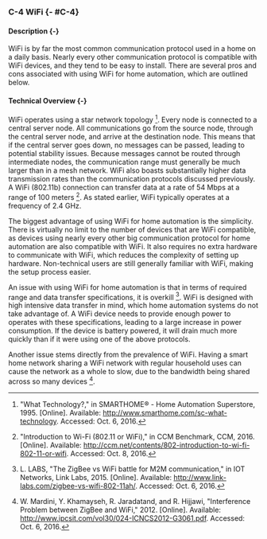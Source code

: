 ### C-4 WiFi {- #C-4}

#### Description {-}

WiFi is by far the most common communication protocol used in a home on a daily basis. Nearly every
other communication protocol is compatible with WiFi devices, and they tend to be easy to install.
There are several pros and cons associated with using WiFi for home automation, which are outlined
below.

#### Technical Overview {-}

WiFi operates using a star network topology [^C-4-3]. Every node is connected to a central server node. All
communications go from the source node, through the central server node, and arrive at the
destination node. This means that if the central server goes down, no messages can be passed,
leading to potential stability issues. Because messages cannot be routed through intermediate nodes,
the communication range must generally be much larger than in a mesh network.  WiFi also boasts
substantially higher data transmission rates than the communication protocols discussed previously.
A WiFi (802.11b) connection can transfer data at a rate of 54 Mbps at a range of 100 meters [^C-4-1]. As
stated earlier, WiFi typically operates at a frequency of 2.4 GHz.

The biggest advantage of using WiFi for home automation is the simplicity. There is virtually no
limit to the number of devices that are WiFi compatible, as devices using nearly every other big
communication protocol for home automation are also compatible with WiFi. It also requires no extra
hardware to communicate with WiFi, which reduces the complexity of setting up hardware.
Non-technical users are still generally familiar with WiFi, making the setup process easier.

An issue with using WiFi for home automation is that in terms of required range and data transfer
specifications, it is overkill [^C-4-2]. WiFi is designed with high intensive data transfer in mind, which
home automation systems do not take advantage of. A WiFi device needs to provide enough power to
operates with these specifications, leading to a large increase in power consumption. If the device
is battery powered, it will drain much more quickly than if it were using one of the above
protocols.

Another issue stems directly from the prevalence of WiFi. Having a smart home network sharing a WiFi
network with regular household uses can cause the network as a whole to slow, due to the bandwidth
being shared across so many devices [^C-4-4].

[^C-4-1]: "Introduction to Wi-Fi (802.11 or WiFi)," in CCM Benchmark, CCM, 2016. [Online]. Available: http://ccm.net/contents/802-introduction-to-wi-fi-802-11-or-wifi. Accessed: Oct. 8, 2016.

[^C-4-2]: L. LABS, "The ZigBee vs WiFi battle for M2M communication," in IOT Networks, Link Labs, 2015. [Online]. Available: http://www.link-labs.com/zigbee-vs-wifi-802-11ah/. Accessed: Oct. 6, 2016.

[^C-4-3]: "What Technology?," in SMARTHOME® - Home Automation Superstore, 1995. [Online]. Available: http://www.smarthome.com/sc-what-technology. Accessed: Oct. 6, 2016.

[^C-4-4]: W. Mardini, Y. Khamayseh, R. Jaradatand, and R. Hijjawi, "Interference Problem between ZigBee and WiFi," 2012. [Online]. Available: http://www.ipcsit.com/vol30/024-ICNCS2012-G3061.pdf. Accessed: Oct. 6, 2016.








